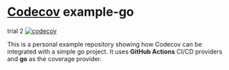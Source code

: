 # [Codecov](https://codecov.io) example-go


trial 2 [![codecov](https://codecov.io/gh/ANiRuDdHa1211/example-go/branch/example-go/graph/badge.svg?token=6L7ZWBFBT4)](https://codecov.io/gh/ANiRuDdHa1211/example-go/tree/<reponame>)


This is a personal example repository showing how Codecov can be integrated with a simple go project. It uses **GitHub Actions** CI/CD providers and **go** as the coverage provider.




